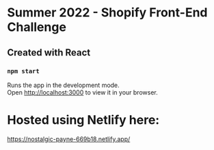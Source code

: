 # Summer 2022 - Shopify Front-End Challenge

## Created with React

### `npm start`

Runs the app in the development mode.\
Open [http://localhost:3000](http://localhost:3000) to view it in your browser.

# Hosted using Netlify here:
https://nostalgic-payne-669b18.netlify.app/
